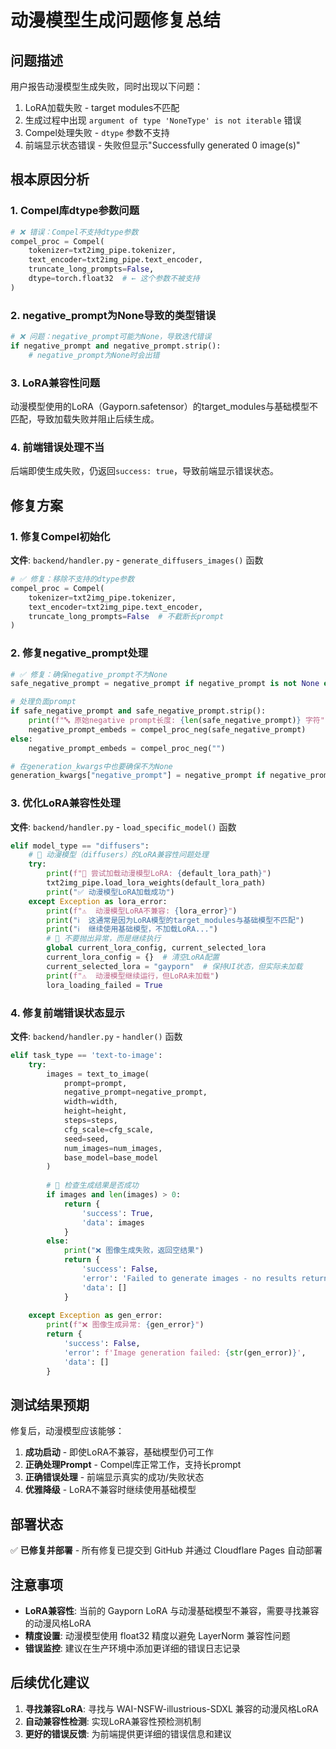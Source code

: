 # 动漫模型生成问题修复总结

## 问题描述

用户报告动漫模型生成失败，同时出现以下问题：
1. LoRA加载失败 - target modules不匹配
2. 生成过程中出现 `argument of type 'NoneType' is not iterable` 错误
3. Compel处理失败 - `dtype` 参数不支持
4. 前端显示状态错误 - 失败但显示"Successfully generated 0 image(s)"

## 根本原因分析

### 1. Compel库dtype参数问题
```python
# ❌ 错误：Compel不支持dtype参数
compel_proc = Compel(
    tokenizer=txt2img_pipe.tokenizer,
    text_encoder=txt2img_pipe.text_encoder,
    truncate_long_prompts=False,
    dtype=torch.float32  # ← 这个参数不被支持
)
```

### 2. negative_prompt为None导致的类型错误
```python
# ❌ 问题：negative_prompt可能为None，导致迭代错误
if negative_prompt and negative_prompt.strip():
    # negative_prompt为None时会出错
```

### 3. LoRA兼容性问题
动漫模型使用的LoRA（Gayporn.safetensor）的target_modules与基础模型不匹配，导致加载失败并阻止后续生成。

### 4. 前端错误处理不当
后端即使生成失败，仍返回`success: true`，导致前端显示错误状态。

## 修复方案

### 1. 修复Compel初始化

**文件**: `backend/handler.py` - `generate_diffusers_images()` 函数

```python
# ✅ 修复：移除不支持的dtype参数
compel_proc = Compel(
    tokenizer=txt2img_pipe.tokenizer,
    text_encoder=txt2img_pipe.text_encoder,
    truncate_long_prompts=False  # 不截断长prompt
)
```

### 2. 修复negative_prompt处理

```python
# ✅ 修复：确保negative_prompt不为None
safe_negative_prompt = negative_prompt if negative_prompt is not None else ""

# 处理负面prompt
if safe_negative_prompt and safe_negative_prompt.strip():
    print(f"🔤 原始negative prompt长度: {len(safe_negative_prompt)} 字符") 
    negative_prompt_embeds = compel_proc_neg(safe_negative_prompt)
else:
    negative_prompt_embeds = compel_proc_neg("")

# 在generation_kwargs中也要确保不为None
generation_kwargs["negative_prompt"] = negative_prompt if negative_prompt is not None else ""
```

### 3. 优化LoRA兼容性处理

**文件**: `backend/handler.py` - `load_specific_model()` 函数

```python
elif model_type == "diffusers":
    # 🚨 动漫模型（diffusers）的LoRA兼容性问题处理
    try:
        print(f"🧪 尝试加载动漫模型LoRA: {default_lora_path}")
        txt2img_pipe.load_lora_weights(default_lora_path)
        print("✅ 动漫模型LoRA加载成功")
    except Exception as lora_error:
        print(f"⚠️  动漫模型LoRA不兼容: {lora_error}")
        print("ℹ️  这通常是因为LoRA模型的target_modules与基础模型不匹配")
        print("ℹ️  继续使用基础模型，不加载LoRA...")
        # 🚨 不要抛出异常，而是继续执行
        global current_lora_config, current_selected_lora
        current_lora_config = {}  # 清空LoRA配置
        current_selected_lora = "gayporn"  # 保持UI状态，但实际未加载
        print(f"⚠️  动漫模型继续运行，但LoRA未加载")
        lora_loading_failed = True
```

### 4. 修复前端错误状态显示

**文件**: `backend/handler.py` - `handler()` 函数

```python
elif task_type == 'text-to-image':
    try:
        images = text_to_image(
            prompt=prompt,
            negative_prompt=negative_prompt,
            width=width,
            height=height,
            steps=steps,
            cfg_scale=cfg_scale,
            seed=seed,
            num_images=num_images,
            base_model=base_model
        )
        
        # 🚨 检查生成结果是否成功
        if images and len(images) > 0:
            return {
                'success': True,
                'data': images
            }
        else:
            print("❌ 图像生成失败，返回空结果")
            return {
                'success': False,
                'error': 'Failed to generate images - no results returned',
                'data': []
            }
            
    except Exception as gen_error:
        print(f"❌ 图像生成异常: {gen_error}")
        return {
            'success': False,
            'error': f'Image generation failed: {str(gen_error)}',
            'data': []
        }
```

## 测试结果预期

修复后，动漫模型应该能够：

1. **成功启动** - 即使LoRA不兼容，基础模型仍可工作
2. **正确处理Prompt** - Compel库正常工作，支持长prompt
3. **正确错误处理** - 前端显示真实的成功/失败状态
4. **优雅降级** - LoRA不兼容时继续使用基础模型

## 部署状态

✅ **已修复并部署** - 所有修复已提交到 GitHub 并通过 Cloudflare Pages 自动部署

## 注意事项

- **LoRA兼容性**: 当前的 Gayporn LoRA 与动漫基础模型不兼容，需要寻找兼容的动漫风格LoRA
- **精度设置**: 动漫模型使用 float32 精度以避免 LayerNorm 兼容性问题
- **错误监控**: 建议在生产环境中添加更详细的错误日志记录

## 后续优化建议

1. **寻找兼容LoRA**: 寻找与 WAI-NSFW-illustrious-SDXL 兼容的动漫风格LoRA
2. **自动兼容性检测**: 实现LoRA兼容性预检测机制
3. **更好的错误反馈**: 为前端提供更详细的错误信息和建议 
